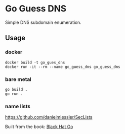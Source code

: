# Go Guess DNS
Simple DNS subdomain enumeration.

## Usage
### docker
`docker build -t go_gues_dns` \
`docker run -it --rm --name go_guess_dns go_guess_dns`
### bare metal
`go build .` \
`go run .`
### name lists
https://github.com/danielmiessler/SecLists

Built from the book: [Black Hat Go](https://nostarch.com/blackhatgo)
